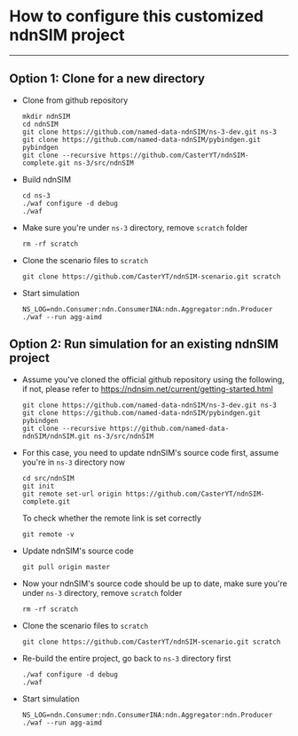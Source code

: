 How to configure this customized ndnSIM project 
=============
---

## Option 1: Clone for a new directory

- Clone from github repository
    ``` shell
    mkdir ndnSIM
    cd ndnSIM
    git clone https://github.com/named-data-ndnSIM/ns-3-dev.git ns-3
    git clone https://github.com/named-data-ndnSIM/pybindgen.git pybindgen
    git clone --recursive https://github.com/CasterYT/ndnSIM-complete.git ns-3/src/ndnSIM
    ```
- Build ndnSIM
    ``` shell
  cd ns-3
  ./waf configure -d debug
  ./waf
    ```
- Make sure you're under `ns-3` directory, remove `scratch` folder
  ```shell
  rm -rf scratch
  ```
- Clone the scenario files to `scratch`
  ```shell
  git clone https://github.com/CasterYT/ndnSIM-scenario.git scratch
  ```
- Start simulation
    ```shell
  NS_LOG=ndn.Consumer:ndn.ConsumerINA:ndn.Aggregator:ndn.Producer ./waf --run agg-aimd
    ```


## Option 2: Run simulation for an existing ndnSIM project

- Assume you've cloned the official github repository using the following, if not, please refer to https://ndnsim.net/current/getting-started.html
    ```shell
    git clone https://github.com/named-data-ndnSIM/ns-3-dev.git ns-3
    git clone https://github.com/named-data-ndnSIM/pybindgen.git pybindgen
    git clone --recursive https://github.com/named-data-ndnSIM/ndnSIM.git ns-3/src/ndnSIM
    ```
- For this case, you need to update ndnSIM's source code first, assume you're in `ns-3` directory now
    ```shell
    cd src/ndnSIM
    git init
    git remote set-url origin https://github.com/CasterYT/ndnSIM-complete.git
  ```
  To check whether the remote link is set correctly
    ```shell
    git remote -v
    ```
- Update ndnSIM's source code
    ```shell
    git pull origin master
    ```

- Now your ndnSIM's source code should be up to date, make sure you're under `ns-3` directory, remove `scratch` folder
  ```shell
  rm -rf scratch
  ```
- Clone the scenario files to `scratch`
  ```shell
  git clone https://github.com/CasterYT/ndnSIM-scenario.git scratch
  ```
- Re-build the entire project, go back to `ns-3` directory first
    ```shell
    ./waf configure -d debug
    ./waf
    ```

- Start simulation
    ```shell
  NS_LOG=ndn.Consumer:ndn.ConsumerINA:ndn.Aggregator:ndn.Producer ./waf --run agg-aimd
    ```



